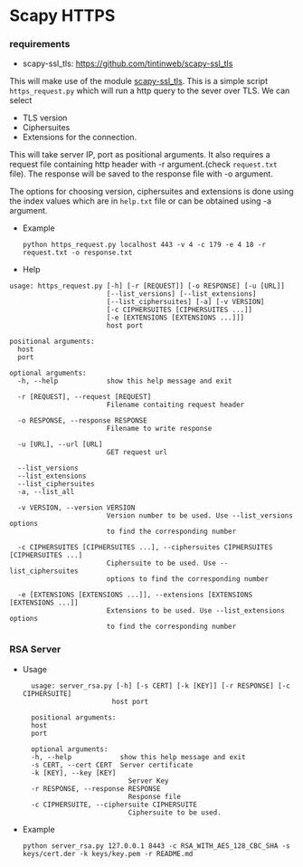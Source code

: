 # Scapy HTTPS
### requirements
- scapy-ssl_tls: https://github.com/tintinweb/scapy-ssl_tls

This will make use of the module [scapy-ssl_tls](https://github.com/tintinweb/scapy-ssl_tls).
This is a simple script `https_request.py` which will run a http query to the sever over TLS.
We can select
- TLS version
- Ciphersuites
- Extensions
for the connection.

This will take server IP, port as positional arguments. It also requires a request file containing http header with -r argument.(check `request.txt` file).
The response will be saved to the response file with -o argument.

The options for choosing version, ciphersuites and extensions is done using the index values which are in `help.txt` file or can be obtained using -a argument.

* Example
  ```
  python https_request.py localhost 443 -v 4 -c 179 -e 4 18 -r request.txt -o response.txt
  ```

* Help
```
usage: https_request.py [-h] [-r [REQUEST]] [-o RESPONSE] [-u [URL]]
                        [--list_versions] [--list_extensions]
                        [--list_ciphersuites] [-a] [-v VERSION]
                        [-c CIPHERSUITES [CIPHERSUITES ...]]
                        [-e [EXTENSIONS [EXTENSIONS ...]]]
                        host port

positional arguments:
  host
  port

optional arguments:
  -h, --help            show this help message and exit

  -r [REQUEST], --request [REQUEST]
                        Filename contaiting request header

  -o RESPONSE, --response RESPONSE
                        Filename to write response

  -u [URL], --url [URL]
                        GET request url

  --list_versions
  --list_extensions
  --list_ciphersuites
  -a, --list_all

  -v VERSION, --version VERSION
                        Version number to be used. Use --list_versions options
                        to find the corresponding number

  -c CIPHERSUITES [CIPHERSUITES ...], --ciphersuites CIPHERSUITES [CIPHERSUITES ...]
                        Ciphersuite to be used. Use --list_ciphersuites
                        options to find the corresponding number

  -e [EXTENSIONS [EXTENSIONS ...]], --extensions [EXTENSIONS [EXTENSIONS ...]]
                        Extensions to be used. Use --list_extensions options
                        to find the corresponding number
```

### RSA Server
* Usage
  ```
    usage: server_rsa.py [-h] [-s CERT] [-k [KEY]] [-r RESPONSE] [-c CIPHERSUITE]
                        host port

    positional arguments:
    host
    port

    optional arguments:
    -h, --help            show this help message and exit
    -s CERT, --cert CERT  Server certificate
    -k [KEY], --key [KEY]
                            Server Key
    -r RESPONSE, --response RESPONSE
                            Response file
    -c CIPHERSUITE, --ciphersuite CIPHERSUITE
                            Ciphersuite to be used.
  ```

* Example
    ```
    python server_rsa.py 127.0.0.1 8443 -c RSA_WITH_AES_128_CBC_SHA -s keys/cert.der -k keys/key.pem -r README.md
    ```